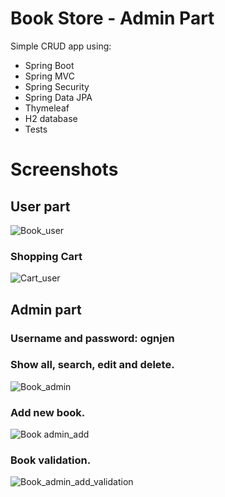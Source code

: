 # Book Store - Admin Part

Simple CRUD app using:

- Spring Boot
- Spring MVC
- Spring Security
- Spring Data JPA
- Thymeleaf
- H2 database
- Tests

# Screenshots

## User part
![Book_user](https://user-images.githubusercontent.com/89692428/172184500-7ec10297-72eb-470b-b56b-8c7a75621583.jpg)

### Shopping Cart
![Cart_user](https://user-images.githubusercontent.com/89692428/172724715-e4941ef4-e0db-402b-aa7f-01ec158bff21.jpg)


## Admin part
### Username and password: ognjen
### Show all, search, edit and delete.
![Book_admin](https://user-images.githubusercontent.com/89692428/172184553-1d6275b4-1f11-48e1-8a7c-8fe1d8b0f1f8.jpg)


### Add new book.
![Book admin_add](https://user-images.githubusercontent.com/89692428/164022616-68dda37b-7987-44ae-8ff6-03c1463fb5e7.png)


### Book validation.
![Book_admin_add_validation](https://user-images.githubusercontent.com/89692428/171167923-d21f31fa-d290-4e85-8423-ce6a976901f4.jpg)

